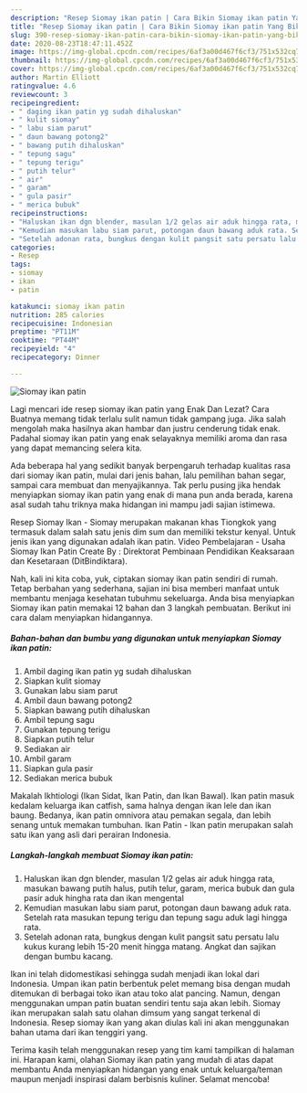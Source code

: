 ```yaml
---
description: "Resep Siomay ikan patin | Cara Bikin Siomay ikan patin Yang Bikin Ngiler"
title: "Resep Siomay ikan patin | Cara Bikin Siomay ikan patin Yang Bikin Ngiler"
slug: 390-resep-siomay-ikan-patin-cara-bikin-siomay-ikan-patin-yang-bikin-ngiler
date: 2020-08-23T18:47:11.452Z
image: https://img-global.cpcdn.com/recipes/6af3a00d467f6cf3/751x532cq70/siomay-ikan-patin-foto-resep-utama.jpg
thumbnail: https://img-global.cpcdn.com/recipes/6af3a00d467f6cf3/751x532cq70/siomay-ikan-patin-foto-resep-utama.jpg
cover: https://img-global.cpcdn.com/recipes/6af3a00d467f6cf3/751x532cq70/siomay-ikan-patin-foto-resep-utama.jpg
author: Martin Elliott
ratingvalue: 4.6
reviewcount: 3
recipeingredient:
- " daging ikan patin yg sudah dihaluskan"
- " kulit siomay"
- " labu siam parut"
- " daun bawang potong2"
- " bawang putih dihaluskan"
- " tepung sagu"
- " tepung terigu"
- " putih telur"
- " air"
- " garam"
- " gula pasir"
- " merica bubuk"
recipeinstructions:
- "Haluskan ikan dgn blender, masulan 1/2 gelas air aduk hingga rata, masukan bawang putih halus, putih telur, garam, merica bubuk dan gula pasir aduk hingha rata dan ikan mengental"
- "Kemudian masukan labu siam parut, potongan daun bawang aduk rata. Setelah rata masukan tepung terigu dan tepung sagu aduk lagi hingga rata."
- "Setelah adonan rata, bungkus dengan kulit pangsit satu persatu lalu kukus kurang lebih 15-20 menit hingga matang. Angkat dan sajikan dengan bumbu kacang."
categories:
- Resep
tags:
- siomay
- ikan
- patin

katakunci: siomay ikan patin 
nutrition: 285 calories
recipecuisine: Indonesian
preptime: "PT11M"
cooktime: "PT44M"
recipeyield: "4"
recipecategory: Dinner

---
```



![Siomay ikan patin](https://img-global.cpcdn.com/recipes/6af3a00d467f6cf3/751x532cq70/siomay-ikan-patin-foto-resep-utama.jpg)

Lagi mencari ide resep siomay ikan patin yang Enak Dan Lezat? Cara Buatnya memang tidak terlalu sulit namun tidak gampang juga. Jika salah mengolah maka hasilnya akan hambar dan justru cenderung tidak enak. Padahal siomay ikan patin yang enak selayaknya memiliki aroma dan rasa yang dapat memancing selera kita.

Ada beberapa hal yang sedikit banyak berpengaruh terhadap kualitas rasa dari siomay ikan patin, mulai dari jenis bahan, lalu pemilihan bahan segar, sampai cara membuat dan menyajikannya. Tak perlu pusing jika hendak menyiapkan siomay ikan patin yang enak di mana pun anda berada, karena asal sudah tahu triknya maka hidangan ini mampu jadi sajian istimewa.

Resep Siomay Ikan - Siomay merupakan makanan khas Tiongkok yang termasuk dalam salah satu jenis dim sum dan memiliki tekstur kenyal. Untuk jenis ikan yang digunakan adalah ikan patin. Video Pembelajaran - Usaha Siomay Ikan Patin Create By : Direktorat Pembinaan Pendidikan Keaksaraan dan Kesetaraan (DitBindiktara).


Nah, kali ini kita coba, yuk, ciptakan siomay ikan patin sendiri di rumah. Tetap berbahan yang sederhana, sajian ini bisa memberi manfaat untuk membantu menjaga kesehatan tubuhmu sekeluarga. Anda bisa menyiapkan Siomay ikan patin memakai 12 bahan dan 3 langkah pembuatan. Berikut ini cara dalam menyiapkan hidangannya.

<!--inarticleads1-->

##### Bahan-bahan dan bumbu yang digunakan untuk menyiapkan Siomay ikan patin:

1. Ambil  daging ikan patin yg sudah dihaluskan
1. Siapkan  kulit siomay
1. Gunakan  labu siam parut
1. Ambil  daun bawang potong2
1. Siapkan  bawang putih dihaluskan
1. Ambil  tepung sagu
1. Gunakan  tepung terigu
1. Siapkan  putih telur
1. Sediakan  air
1. Ambil  garam
1. Siapkan  gula pasir
1. Sediakan  merica bubuk


Makalah Ikhtiologi (Ikan Sidat, Ikan Patin, dan Ikan Bawal). Ikan patin masuk kedalam keluarga ikan catfish, sama halnya dengan ikan lele dan ikan baung. Bedanya, ikan patin omnivora atau pemakan segala, dan lebih senang untuk memakan tumbuhan. Ikan Patin - Ikan patin merupakan salah satu ikan yang asli dari perairan Indonesia. 

<!--inarticleads2-->

##### Langkah-langkah membuat Siomay ikan patin:

1. Haluskan ikan dgn blender, masulan 1/2 gelas air aduk hingga rata, masukan bawang putih halus, putih telur, garam, merica bubuk dan gula pasir aduk hingha rata dan ikan mengental
1. Kemudian masukan labu siam parut, potongan daun bawang aduk rata. Setelah rata masukan tepung terigu dan tepung sagu aduk lagi hingga rata.
1. Setelah adonan rata, bungkus dengan kulit pangsit satu persatu lalu kukus kurang lebih 15-20 menit hingga matang. Angkat dan sajikan dengan bumbu kacang.


Ikan ini telah didomestikasi sehingga sudah menjadi ikan lokal dari Indonesia. Umpan ikan patin berbentuk pelet memang bisa dengan mudah ditemukan di berbagai toko ikan atau toko alat pancing. Namun, dengan menggunakan umpan patin buatan sendiri tentu saja akan lebih. Siomay ikan merupakan salah satu olahan dimsum yang sangat terkenal di Indonesia. Resep siomay ikan yang akan diulas kali ini akan menggunakan bahan utama dari ikan tenggiri yang. 

Terima kasih telah menggunakan resep yang tim kami tampilkan di halaman ini. Harapan kami, olahan Siomay ikan patin yang mudah di atas dapat membantu Anda menyiapkan hidangan yang enak untuk keluarga/teman maupun menjadi inspirasi dalam berbisnis kuliner. Selamat mencoba!
